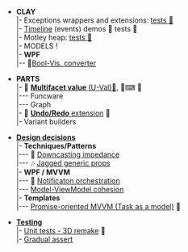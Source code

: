 + **CLAY**\
|- Exceptions wrappers and extensions: [tests 🧪](src/TuttiFrutti/ClayTests/Errors)\
|- [Timeline](src/TuttiFrutti/AbcChrono) (events)  demos 🚧 tests 🧪 \
|- Motley heap: [tests 🧪](src/TuttiFrutti/AbcStructTests/Heaps)\
|- MODELS !\
|- **WPF**\
|-- 📃[Bool-Vis. converter](README+/snippets/wpf/bool2viz_improved.md)

+ **PARTS**\
|- 💠 [**Multifacet value** (U-Val)📃](README+/projects/U-Val), 🧪⌨ 🔢 \
|--- Funcware\
|--- Graph\
|- 🔄 [**Undo/Redo** extension](README+/projects/Rvrs) 🚧\
|- Variant builders

+ [**Design decisions**](README+/decisions)\
|- **Techniques/Patterns**\
|--- 🎢 [Downcasting impedance](README+/decisions/README+/cs-downcast_impedance.md)\
|--- 🎶 [Jagged generic props](README+/decisions/README+/cs-jagged_props.md)\
|- **WPF / MVVM**\
|--- 📢 [Notificaton orchestration](README+/decisions/README+/mvvm/mvvm-notification_orchestration.md)\
|--- [Model-ViewModel cohesion](README+/decisions/README+/mvvm/mvvm-vmodel_cohesion.md)\
|- **Templates**\
|--- [Promise-oriented MVVM (Task as a model)](README+/decisions/README+/cs-think_tasks.md) 🚧

+ [**Testing**](README+/decisions/README+/testing/)\
|- [Unit tests - 3D remake](README+/decisions/README+/testing/README+/ut-3D_like_review.md) 🚧\
|- [Gradual assert](README+/decisions/README+/testing/README+/ut-gradual_assert.md)
